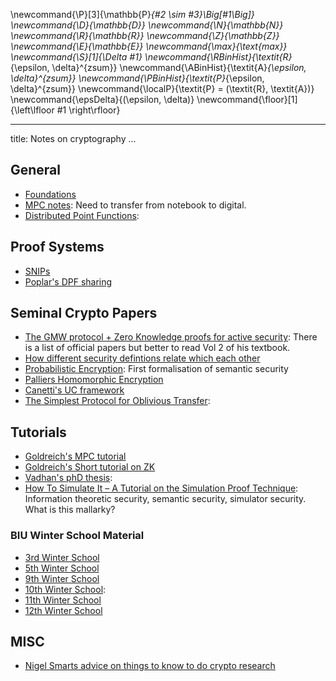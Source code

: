 \newcommand{\P}[3]{\mathbb{P}_{#2 \sim #3}\Big[#1\Big]}
\newcommand{\D}{\mathbb{D}}
\newcommand{\N}{\mathbb{N}}
\newcommand{\R}{\mathbb{R}}
\newcommand{\Z}{\mathbb{Z}}
\newcommand{\E}{\mathbb{E}}
\newcommand{\max}{\text{max}}
\newcommand{\S}[1]{\Delta #1}
\newcommand{\RBinHist}{\textit{R}_{\epsilon, \delta}^{zsum}}
\newcommand{\ABinHist}{\textit{A}_{\epsilon, \delta}^{zsum}}
\newcommand{\PBinHist}{\textit{P}_{\epsilon, \delta}^{zsum}}
\newcommand{\localP}{\textit{P} = (\textit{R}, \textit{A})}
\newcommand{\epsDelta}{(\epsilon, \delta)}
\newcommand{\floor}[1]{\left\lfloor #1 \right\rfloor}

---
title: Notes on cryptography
...

<div class="container">

## General 

* [Foundations](./Foundations/)
* [MPC notes](): Need to transfer from notebook to digital.
* [Distributed Point Functions](./DPFs/):
<!-- * [Function secret sharing and homomorphic secret sharing](): -->

## Proof Systems

<!-- * [General Proof System Notes](): TOOD -->
* [SNIPs](./SNIPs/)
* [Poplar's DPF sharing](./Poplar/)


## Seminal Crypto Papers

* [The GMW protocol + Zero Knowledge proofs for active security](): There is a list of official papers but better to read Vol 2 of his textbook.
* [How different security defintions relate which each other](https://www.di.ens.fr/david.pointcheval/Documents/Papers/1998_crypto.pdf)
* [Probabilistic Encryption](): First formalisation of semantic security
* [Palliers Homomorphic Encryption](https://citeseerx.ist.psu.edu/viewdoc/download?doi=10.1.1.112.4035&rep=rep1&type=pdf)
* [Canetti's UC framework](https://eprint.iacr.org/2000/067.pdf)
* [The Simplest Protocol for Oblivious Transfer]():

## Tutorials

* [Goldreich's MPC tutorial](https://www.wisdom.weizmann.ac.il/~oded/PSX/prot.pdf)
* [Goldreich's Short tutorial on ZK]()
* [Vadhan's phD thesis]():
* [How To Simulate It – A Tutorial on the Simulation Proof
  Technique](https://eprint.iacr.org/2016/046.pdf): Information
  theoretic security, semantic security, simulator security. What is
  this mallarky?

### BIU Winter School Material 

* [3rd Winter School]()
* [5th Winter School]()
* [9th Winter School]()
* [10th Winter School](https://www.youtube.com/watch?v=X547xFB8H2k&list=PL8Vt-7cSFnw1u2tedFU04Z4U-mJUMRtzW):
* [11th Winter School]()
* [12th Winter School]()

## MISC 

* [Nigel Smarts advice on things to know to do crypto
  research](https://web.archive.org/web/20180219103124/http://www.cs.bris.ac.uk/Research/CryptographySecurity/knowledge.html)


</div>
